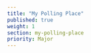 ```yaml
---
title: "My Polling Place"
published: true
weight: 1
section: my-polling-place
priority: Major
---
```

